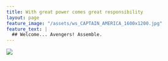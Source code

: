 ```yaml
---
title: With great power comes great responsibility
layout: page
feature_image: "/assets/ws_CAPTAIN_AMERICA_1600x1200.jpg"
feature_text: |
  ## Welcome... Avengers! Assemble.
---
```


![](https://www.cinechronicle.com/wp-content/uploads/2018/11/Stan-Lee-.jpg)

